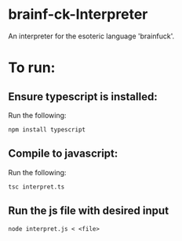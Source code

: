 # brainf-ck-Interpreter
An interpreter for the esoteric language 'brainfuck'.

# To run:

## Ensure typescript is installed:

Run the following:
```shell
npm install typescript
```

## Compile to javascript:

Run the following:
```shell
tsc interpret.ts
```

## Run the js file with desired input
```shell
node interpret.js < <file>
```
